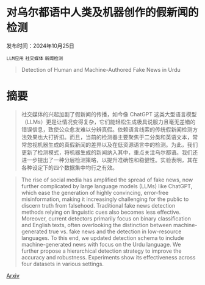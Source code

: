 # 对乌尔都语中人类及机器创作的假新闻的检测

发布时间：2024年10月25日

`LLM应用` `社交媒体` `新闻检测`

> Detection of Human and Machine-Authored Fake News in Urdu

# 摘要

> 社交媒体的兴起加剧了假新闻的传播，如今像 ChatGPT 这类大型语言模型（LLMs）更是让情况变得复杂，它们能轻松生成极具说服力且毫无差错的错误信息，致使公众愈发难以分辨真假。依赖语言线索的传统假新闻检测方法效果也大打折扣。而且，当前的检测器主要聚焦于二分类和英语文本，常常忽视机器生成的真假新闻的差异以及在低资源语言中的检测。为此，我们更新了检测模式，将机器生成的新闻纳入其中，重点关注乌尔都语。我们还进一步提出了一种分层检测策略，以提升准确性和稳健性。实验表明，其在各种设定下的四个数据集中均行之有效。

> The rise of social media has amplified the spread of fake news, now further complicated by large language models (LLMs) like ChatGPT, which ease the generation of highly convincing, error-free misinformation, making it increasingly challenging for the public to discern truth from falsehood. Traditional fake news detection methods relying on linguistic cues also becomes less effective. Moreover, current detectors primarily focus on binary classification and English texts, often overlooking the distinction between machine-generated true vs. fake news and the detection in low-resource languages. To this end, we updated detection schema to include machine-generated news with focus on the Urdu language. We further propose a hierarchical detection strategy to improve the accuracy and robustness. Experiments show its effectiveness across four datasets in various settings.

[Arxiv](https://arxiv.org/abs/2410.19517)